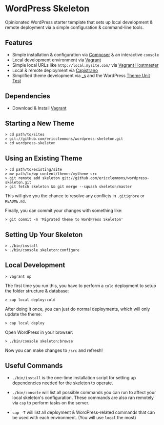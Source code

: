 WordPress Skeleton
==================

Opinionated WordPress starter template that sets up local development
& remote deployment via a simple configuration & command-line tools.


Features
--------

* Simple installation & configuration via [Composer][2] & an interactive `console`
* Local development environment via [Vagrant][1]
* Simple local URLs like `http://local.mysite.com/` via [Vagrant Hostmaster][6]
* Local & remote deployment via [Capistrano][4]
* Simplified theme development via [_s][3] and the WordPress [Theme Unit Test][8]


Dependencies
------------

* Download & Install [Vagrant][1]


Starting a New Theme
--------------------

    > cd path/to/sites
    > git://github.com/ericclemmons/wordpress-skeleton.git
    > cd wordpress-skeleton


Using an Existing Theme
-----------------------

    > cd path/to/existing/site
    > mv path/to/wp-content/themes/mytheme src
    > git remote add skeleton git://github.com/ericclemmons/wordpress-skeleton.git
    > git fetch skeleton && git merge --squash skeleton/master

This will give you the chance to resolve any conflicts in `.gitignore` or `README.md`.

Finally, you can commit your changes with something like:

    > git commit -m 'Migrated theme to WordPress Skeleton'


Setting Up Your Skeleton
------------------------

    > ./bin/install
    > ./bin/console skeleton:configure


Local Development
-----------------

    > vagrant up

The first time you run this, you have to perform a `cold` deployment to setup
the folder structure & database:

    > cap local deploy:cold

After doing it once, you can just do normal deployments, which will only update the theme:

    > cap local deploy


Open WordPress in your browser:

    > ./bin/console skeleton:browse


Now you can make changes to `/src` and refresh!


Useful Commands
---------------

- `./bin/install` is the one-time installation script for setting up dependencies
  needed for the skeleton to operate.

- `./bin/console` will list all possible commands you can run to affect your local
  skeleton's configuration.  These commands are also ran remotely via `cap` to
  perform tasks on the server.

- `cap -T` will list all deployment & WordPress-related commands that can be used
  with each environment.  (You will use `local` the most)


[1]: http://downloads.vagrantup.com/
[2]: http://getcomposer.org/
[3]: http://underscores.me/
[4]: http://capistranorb.com/
[5]: http://github.com/WordPress/WordPress
[6]: http://github.com/mosaicxm/vagrant-hostmaster
[8]: http://codex.wordpress.org/Theme_Unit_Test
